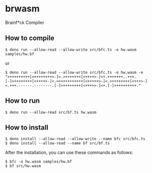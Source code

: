 brwasm
====

Brainf*ck Compiler

How to compile
----

```
$ deno run --allow-read --allow-write src/bfc.ts -o hw.wasm samples/hw.bf
```

or 

```
$ deno run --allow-read --allow-write src/bfc.ts -o hw.wasm -e ">+++++++++[<++++++++>-]<.>+++++++[<++++>-]<+.+++++++..+++.[-]>++++++++[<++++>-]<.>+++++++++++[<+++++>-]<.>++++++++[<+++>-]<.+++.------.--------.[-]>++++++++[<++++>-]<+.[-]++++++++++."
```

How to run
----

```
$ deno run --allow-read src/bf.ts hw.wasm
```

How to install
----

```
$ deno install --allow-read --allow-write --name bfc src/bfc.ts
$ deno install --allow-read --name bf src/bf.ts
```

After the installation, you can use these commands as follows:

```
$ bfc -o hw.wasm samples/hw.bf
$ bf src/hw.wasm
```